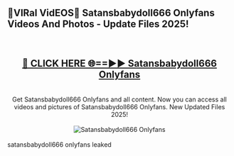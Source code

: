<h2>🔴VIRal VidEOS🔴 Satansbabydoll666 Onlyfans Videos And Photos - Update Files 2025!</h2>
<br>
<div align="center">
<h2><a href="https://virallinks.top/odZfE0" rel="nofollow">🔴 CLICK HERE 🌐==►► Satansbabydoll666 Onlyfans</a></h2>
<br>
Get Satansbabydoll666 Onlyfans and all content. Now you can access all videos and pictures of Satansbabydoll666 Onlyfans. New Updated Files 2025!
<br>
<br>
<a href="https://virallinks.top/odZfE0" rel="nofollow" data-target="animated-image.originalLink"><img src="https://i.imgur.com/dJHk4Zq.gif)" alt="Satansbabydoll666 Onlyfans" style="max-width: 100%; display: inline-block;" data-target="animated-image.originalImage"></a>
</div>
<br>
satansbabydoll666 onlyfans leaked